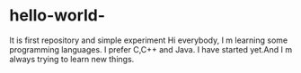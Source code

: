 # hello-world-
It is first repository and simple experiment
Hi everybody,
I m learning some programming languages. I prefer C,C++ and Java. I have started yet.And I m always trying to learn new things.
